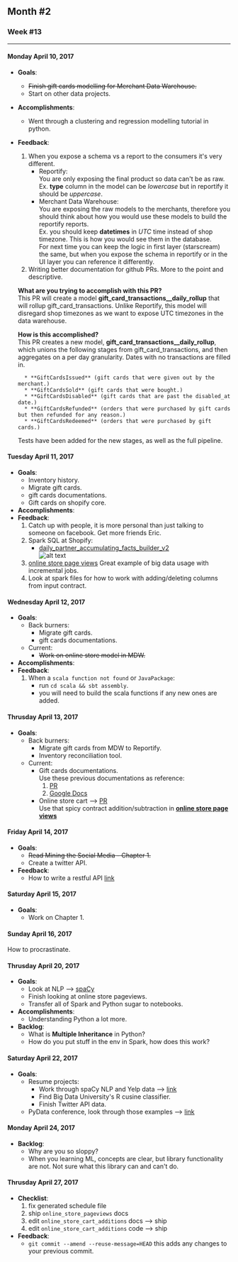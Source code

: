 ## Month #2
### Week #13
- - -
#### Monday April 10, 2017
* **Goals**:
	* ~~Finish gift cards modelling for Merchant Data Warehouse.~~
	* Start on other data projects.
* **Accomplishments**:
	* Went through a clustering and regression modelling tutorial in python.
* **Feedback**:
	1. When you expose a schema vs a report to the consumers it's very different.  
		* Reportify:  
    		You are only exposing the final product so data can't be as raw.  
            Ex. **type** column in the model can be *lowercase* but in reportify it should be *uppercase*. 
		* Merchant Data Warehouse:  
			You are exposing the raw models to the merchants, therefore you should think about how you would use these models to build the reportify reports.  
            Ex. you should keep **datetimes** in *UTC* time instead of shop timezone. This is how you would see them in the database.  
	For next time you can keep the logic in first layer (starscream) the same, but when you expose the schema in reportify or in the UI layer you can reference it differently.
	2. Writing better documentation for github PRs. More to the point and descriptive. 
 
	**What are you trying to accomplish with this PR?**  
	This PR will create a model **gift_card_transactions__daily_rollup** that will rollup gift_card_transactions. Unlike Reportify, this model will disregard shop timezones as we want to expose UTC timezones in the data warehouse.

	**How is this accomplished?**  
This PR creates a new model, **gift_card_transactions__daily_rollup**, which unions the following stages from gift_card_transactions, and then aggregates on a per day granularity. Dates with no transactions are filled in.

        * **GiftCardsIssued** (gift cards that were given out by the merchant.)
        * **GiftCardsSold** (gift cards that were bought.)
        * **GiftCardsDisabled** (gift cards that are past the disabled_at date.)
        * **GiftCardsRefunded** (orders that were purchased by gift cards but then refunded for any reason.)
        * **GiftCardsRedeemed** (orders that were purchased by gift cards.)

	Tests have been added for the new stages, as well as the full pipeline.
    
#### Tuesday April 11, 2017
* **Goals**:
	* Inventory history.
	* Migrate gift cards.
	* gift cards documentations.
	* Gift cards on shopify core.
* **Accomplishments**:
* **Feedback**:
	1. Catch up with people, it is more personal than just talking to someone on facebook. Get more friends Eric.
	2. Spark SQL at Shopify:
		* [daily_partner_accumulating_facts_builder_v2](https://github.com/Shopify/starscream/blob/master/shopify/facts/daily_partner_accumulating_facts_builder_v2.py#L62)  
		![alt text](https://raw.githubusercontent.com/ericxiao251/Python-Sugar/master/Spark%20Sugar/Spark%20SQL.png?token=AJTnLrQkCgPpUxr8HFn3ILRBTErale1Oks5Y-C-1wA%3D%3D "Slack discussion")  
	3. [online store page views](https://github.com/Shopify/starscream/tree/a97197315385fd128482b4fc9178f1b7a407fe42/shopify/views/reportify/online_store)
    Great example of big data usage with incremental jobs.
    4. Look at spark files for how to work with adding/deleting columns from input contract.

#### Wednesday April 12, 2017
* **Goals**:
	* Back burners:
		* Migrate gift cards.
		* gift cards documentations.
    * Current:
	    * ~~Work on online store model in MDW.~~
* **Accomplishments**:
* **Feedback**:
    1. When a `scala function not found` or `JavaPackage`:
    	* run `cd scala && sbt assembly`.
        * you will need to build the scala functions if any new ones are added.

#### Thrusday April 13, 2017
* **Goals**:
	* Back burners:
		* Migrate gift cards from MDW to Reportify.
		* Inventory reconciliation tool.
    * Current:
		* Gift cards documentations.  
		  Use these previous documentations as reference:
          1. [PR](https://github.com/Shopify/documentation/pull/9442)
          2. [Google Docs](https://docs.google.com/document/d/1RntG8DNeVjvAGeK1cOQgXy9kfjeksISWyRdRPaDoWy4/edit)
	    * Online store cart --> [PR](https://github.com/Shopify/starscream/pull/17037)  
          Use that spicy contract addition/subtraction in **[online store page views](https://github.com/Shopify/starscream/tree/a97197315385fd128482b4fc9178f1b7a407fe42/shopify/views/reportify/online_store)**

#### Friday April 14, 2017
* **Goals**:
	* ~~Read Mining the Social Media - Chapter 1.~~
	* Create a twitter API.
* **Feedback**:
	* How to write a restful API [link](https://www.quora.com/What-is-a-good-Python-framework-for-building-a-RESTful-API)

#### Saturday April 15, 2017
* **Goals**:
	* Work on Chapter 1.

#### Sunday April 16, 2017
How to procrastinate.

#### Thrusday April 20, 2017
* **Goals**:
	* Look at NLP --> [spaCy](https://github.com/explosion/spaCy)
	* Finish looking at online store pageviews.
	* Transfer all of Spark and Python sugar to notebooks.
* **Accomplishments**:
	* Understanding Python a lot more.
* **Backlog**:
	* What is **Multiple Inheritance** in Python? 
	* How do you put stuff in the env in Spark, how does this work?

#### Saturday April 22, 2017
* **Goals**:
	* Resume projects:
		* Work through spaCy NLP and Yelp data --> [link](http://nbviewer.jupyter.org/github/skipgram/modern-nlp-in-python/blob/master/executable/Modern_NLP_in_Python.ipynb)
		* Find Big Data University's R cusine classifier.
		* Finish Twitter API data.
    * PyData conference, look through those examples --> [link](https://pydata.org/dc2016/schedule/)

#### Monday April 24, 2017
* **Backlog**:
	* Why are you so sloppy?
	* When you learning ML, concepts are clear, but library functionality are not. Not sure what this library can and can't do.

#### Thrusday April 27, 2017
* **Checklist**:
	1. fix generated schedule file
	2. ship `online_store_pageviews` docs
	3. edit `online_store_cart_additions` docs —> ship
	4. edit `online_store_cart_additions` code —> ship
* **Feedback**:
	* `git commit --amend --reuse-message=HEAD` this adds any changes to your previous commit.